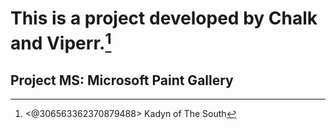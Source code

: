 # This is a project developed by Chalk and Viperr.[^1]
[^1]: <@306563362370879488> Kadyn of The South

[^1]: <@838862702520696842> Cayenne Pepper

## Project MS: Microsoft Paint Gallery
